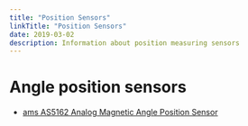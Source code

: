 ```yaml
---
title: "Position Sensors"
linkTitle: "Position Sensors"
date: 2019-03-02
description: Information about position measuring sensors
---
```


# Angle position sensors

* [ams AS5162 Analog Magnetic Angle Position Sensor](https://eu.mouser.com/new/ams/ams-as5162/)
